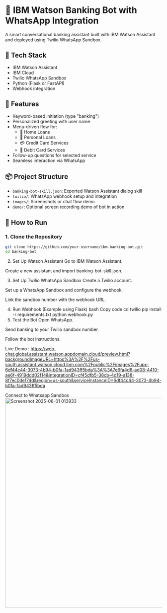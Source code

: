 # 💬 IBM Watson Banking Bot with WhatsApp Integration

A smart conversational banking assistant built with IBM Watson Assistant and deployed using Twilio WhatsApp Sandbox.

## 🔧 Tech Stack
- IBM Watson Assistant
- IBM Cloud
- Twilio WhatsApp Sandbox
- Python (Flask or FastAPI)
- Webhook integration

## 🎯 Features
- Keyword-based initiation (type "banking")
- Personalized greeting with user name
- Menu-driven flow for:
  - 🏡 Home Loans
  - 💸 Personal Loans
  - 💳 Credit Card Services
  - 🏧 Debit Card Services
- Follow-up questions for selected service
- Seamless interaction via WhatsApp

## 📦 Project Structure

- `banking-bot-skill.json`: Exported Watson Assistant dialog skill
- `twilio/`: WhatsApp webhook setup and integration
- `images/`: Screenshots or chat flow demo
- `demo/`: Optional screen recording demo of bot in action

## 🚀 How to Run

### 1. Clone the Repository
```bash
git clone https://github.com/your-username/ibm-banking-bot.git
cd banking-bot
```
2. Set Up Watson Assistant
Go to IBM Watson Assistant.

Create a new assistant and import banking-bot-skill.json.

3. Set Up Twilio WhatsApp Sandbox
Create a Twilio account.

Set up a WhatsApp Sandbox and configure the webhook.

Link the sandbox number with the webhook URL.

4. Run Webhook (Example using Flask)
bash
Copy code
cd twilio
pip install -r requirements.txt
python webhook.py
5. Test the Bot
Open WhatsApp.

Send banking to your Twilio sandbox number.

Follow the bot instructions.

Live Demo : https://web-chat.global.assistant.watson.appdomain.cloud/preview.html?backgroundImageURL=https%3A%2F%2Fus-south.assistant.watson.cloud.ibm.com%2Fpublic%2Fimages%2Fupx-6df44c44-3073-4b94-b0fa-1ad943ff5bda%3A%3A7e6fa4d8-ad08-4410-ae6f-4919ddd02f14&integrationID=cf45dfb5-38cb-4d19-a138-8f7ec0de174d&region=us-south&serviceInstanceID=6df44c44-3073-4b94-b0fa-1ad943ff5bda

Connect to Whatsapp Sandbox
<img width="1487" height="676" alt="Screenshot 2025-08-01 013933" src="https://github.com/user-attachments/assets/9ac81680-0841-43d2-b66f-d4cad156d377" />


